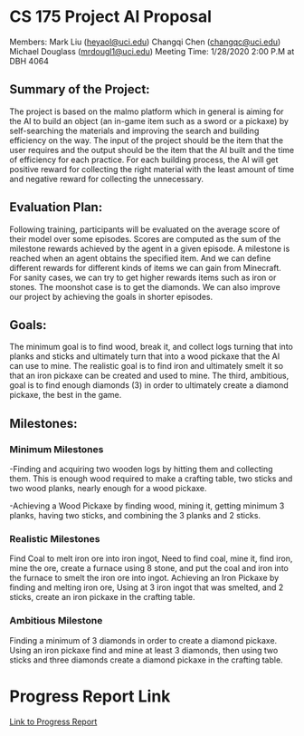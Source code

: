 # CS 175 Project AI Proposal
Members: 
Mark Liu (heyaol@uci.edu)
Changqi Chen (changqc@uci.edu)
Michael Douglass (mrdougl1@uci.edu)
Meeting Time: 1/28/2020 2:00 P.M at DBH 4064


## Summary of the Project: 
The project is based on the malmo platform which in general is aiming for the AI to build an object (an in-game item such as a sword or a pickaxe) by self-searching the materials and improving the search and building efficiency on the way. The input of the project should be the item that the user requires and the output should be the item that the AI built and the time of efficiency for each practice. For each building process, the AI will get positive reward for collecting the right material with the least amount of time and negative reward for collecting the unnecessary.


## Evaluation Plan: 
Following training, participants will be evaluated on the average score of their model over some episodes. Scores are computed as the sum of the milestone rewards achieved by the agent in a given episode. A milestone is reached when an agent obtains the specified item. And we can define different rewards for different kinds of items we can gain from Minecraft.
For sanity cases, we can try to get higher rewards items such as iron or stones. The moonshot case is to get the diamonds. We can also improve our project by achieving the goals in shorter episodes.


## Goals:
The minimum goal is to find wood, break it, and collect logs turning that into planks and sticks and ultimately turn that into a wood pickaxe that the AI can use to mine. The realistic goal is to find iron and ultimately smelt it so that an iron pickaxe can be created and used to mine. The third, ambitious, goal is to find enough diamonds (3) in order to ultimately create a diamond pickaxe, the best in the game.


## Milestones:
### Minimum Milestones
-Finding and acquiring two wooden logs by hitting them and collecting them. This is enough wood required to make a crafting table, two sticks and two wood planks, nearly enough for a wood pickaxe.

-Achieving a Wood Pickaxe by finding wood, mining it, getting minimum 3 planks, having two sticks, and combining the 3 planks and 2 sticks.
### Realistic Milestones
Find Coal to melt iron ore into iron ingot, Need to find coal, mine it, find iron, mine the ore, create a furnace using 8 stone, and put the coal and iron into the furnace to smelt the iron ore into ingot.
Achieving an Iron Pickaxe by finding and melting iron ore, Using at 3 iron ingot that was smelted, and 2 sticks, create an iron pickaxe in the crafting table.
### Ambitious Milestone
Finding a minimum of 3 diamonds in order to create a diamond pickaxe. Using an iron pickaxe find and mine at least 3 diamonds, then using two sticks and three diamonds create a diamond pickaxe in the crafting table.



# Progress Report Link
[Link to Progress Report](https://ogmars.github.io/175-PROJECT-19-PUBLIC/175ProgressReport.pdf)
